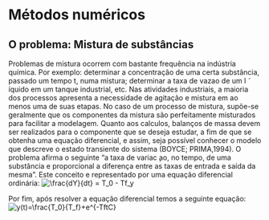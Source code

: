 # Métodos numéricos

## O problema: Mistura de substâncias
Problemas de mistura ocorrem com bastante frequência na indústria química. Por exemplo: determinar a concentração de uma certa substância, passado um tempo t, numa mistura; determinar a taxa de vazao de um l  ̃  ́ıquido em um tanque
industrial, etc.
Nas atividades industriais, a maioria dos processos apresenta a necessidade de agitação e mistura em ao menos uma de suas etapas. No caso de um processo de mistura, supõe-se geralmente que os componentes da mistura são perfeitamente misturados para facilitar a modelagem. Quanto aos calculos, balanços de massa devem ser realizados para o componente que se deseja estudar, a fim de que se obtenha uma equação diferencial, e assim, seja possível conhecer o modelo que descreve o estado transiente do sistema (BOYCE; PRIMA,1994).
O problema afirma o seguinte “a taxa de variac ̧ao, no tempo, de uma substância e proporcional a diferença entre as taxas de entrada e saída da mesma”. Este conceito e representado por uma equação diferencial ordinária: 
<img src="https://latex.codecogs.com/gif.latex?\frac{dY}{dt}&space;=&space;T_0&space;-&space;Tf_y" title="\frac{dY}{dt} = T_0 - Tf_y"/>

Por fim, após resolver a equação diferencial temos a seguinte equação:
<img src="https://latex.codecogs.com/gif.latex?y(t)=\frac{T_0}{T_f}&plus;e^{-TftC}" title="y(t)=\frac{T_0}{T_f}+e^{-TftC}" />